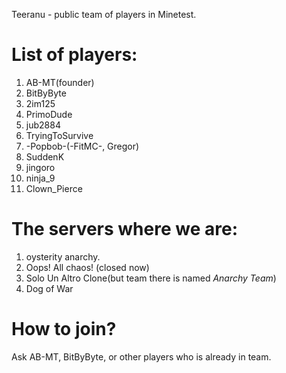 Teeranu - public team of players in Minetest.

# List of players:
1. AB-MT(founder)
2. BitByByte
3. 2im125
4. PrimoDude
5. jub2884
6. TryingToSurvive
7. -Popbob-(-FitMC-, Gregor)
8. SuddenK
9. jingoro
10. ninja_9
11. Clown_Pierce

# The servers where we are:

1. oysterity anarchy.
2. Oops! All chaos! (closed now)
3. Solo Un Altro Clone(but team there is named *Anarchy Team*)
4. Dog of War

# How to join?

Ask AB-MT, BitByByte, or other players who is already in team.

